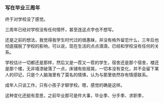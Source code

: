 ### 写在毕业三周年

终于对学校没了感觉。

三周年已经对学校没有任何情怀，甚至连这点字也不想写。

还是之前的想法，我觉得我学生时代过的很愚昧，并没有格外留恋什么，三年后也彻底摆脱了学校的影响，可以说，现在生活的点点滴滴，已经和学校没有任何的关系。

学校估计一切都还是那样，然后又是一茬又一茬的学生，宿舍还是那个宿舍，楼还是那个楼，无非墙漆破落了一点，床铺有些摇晃，一切本没有变化，并不会留下某人的印记，只是个人脑海里有了莫名的情愫，认为与那里依然存有情感联系。

成年人只谈工作，只有小孩子才聊学校。嗯，感觉的确是这样。

这种变化还挺有意思，之前毕业那可是件大事，毕业季、分手季、求职季，

